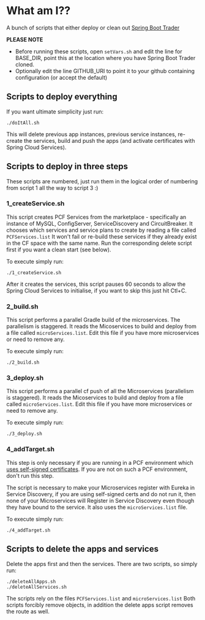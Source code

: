 # What am I??
A bunch of scripts that either deploy or clean out <a href="https://github.com/pivotal-bank/cf-SpringBootTrader">Spring Boot Trader</a>

**PLEASE NOTE**
* Before running these scripts, open ```setVars.sh``` and edit the line for BASE_DIR, point this at the location where you have Spring Boot Trader cloned. 
* Optionally edit the line GITHUB_URI to point it to your github containing configuration (or accept the default)

## Scripts to deploy everything
If you want ultimate simplicity just run:

``` ./doItAll.sh ```

This will delete previous app instances, previous service instances, re-create the services, build and push the apps (and activate certificates with Spring Cloud Services).

## Scripts to deploy in three steps
These scripts are numbered, just run them in the logical order of numbering from script 1 all the way to script 3 :)

### 1_createService.sh
This script creates PCF Services from the marketplace - specifically an instance of MySQL, ConfigServer, ServiceDiscovery and CircuitBreaker. It chooses which services and service plans to create by reading a file called ```PCFServices.list```
It won't fail or re-build these services if they already exist in the CF space with the same name. Run the corresponding delete script first if you want a clean start (see below).

To execute simply run:

``` ./1_createService.sh ```

After it creates the services, this script pauses 60 seconds to allow the Spring Cloud Services to initialise, if you want to skip this just hit Ctl+C.

### 2_build.sh
This script performs a parallel Gradle build of the microservices. The parallelism is staggered. It reads the Micoservices to build and deploy from a file called ```microServices.list```. Edit this file if you have more microservices or need to remove any.

To execute simply run:

``` ./2_build.sh ```

### 3_deploy.sh
This script performs a parallel cf push of all the Microservices (parallelism is staggered). It reads the Micoservices to build and deploy from a file called ```microServices.list```. Edit this file if you have more microservices or need to remove any.

To execute simply run:

``` ./3_deploy.sh ```

### 4_addTarget.sh
This step is only necessary if you are running in a PCF environment which <a href="https://docs.pivotal.io/spring-cloud-services/service-registry/writing-client-applications.html" target="_blank">uses self-signed certificates</a>.  If you are not on such a PCF environment, don't run this step.

The script is necessary to make your Microservices register with Eureka in Service Discovery, if you are using self-signed certs and do not run it, then none of your Microservices will Register in Service Discovery even though they have bound to the service. It also uses the ```microServices.list``` file.

To execute simply run:

``` ./4_addTarget.sh ```

## Scripts to delete the apps and services

Delete the apps first and then the services. There are two scripts, so simply run:

```
./deleteAllApps.sh
./deleteAllServices.sh
```

The scripts rely on the files ```PCFServices.list``` and ```microServices.list```
Both scripts forcibly remove objects, in addition the delete apps script removes the route as well.
